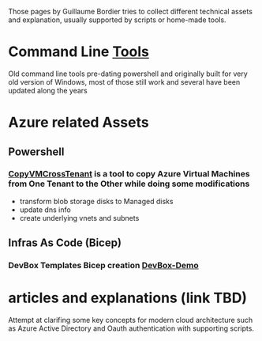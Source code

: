 <html>
<meta name="google-site-verification" content="O6a3XUVrky2UH1ImDuQMycZhvLMpAyacOcNat0iIdhk" />
</html>

Those pages by Guillaume Bordier tries to collect different technical assets and explanation, usually supported by scripts or home-made tools.

# Command Line  [Tools](./tools/)
Old command line tools pre-dating powershell and originally built for very old version of Windows, most of those still work and several have been updated along the years


# Azure related Assets
## Powershell 
### [CopyVMCrossTenant](https://github.com/gbordier/CopyVMCrossTenant) is a tool to copy Azure Virtual Machines from One Tenant to the Other while doing some modifications 
- transform blob storage disks to Managed disks
- update dns info
- create underlying vnets and subnets

  
## Infras As Code (Bicep)
### DevBox Templates Bicep creation  [DevBox-Demo](https://github.com/gbordier/devbox-demo)

# articles and explanations (link TBD)
Attempt at clarifing some key concepts for modern cloud architecture such as Azure Active Directory and Oauth authentication with supporting scripts.
